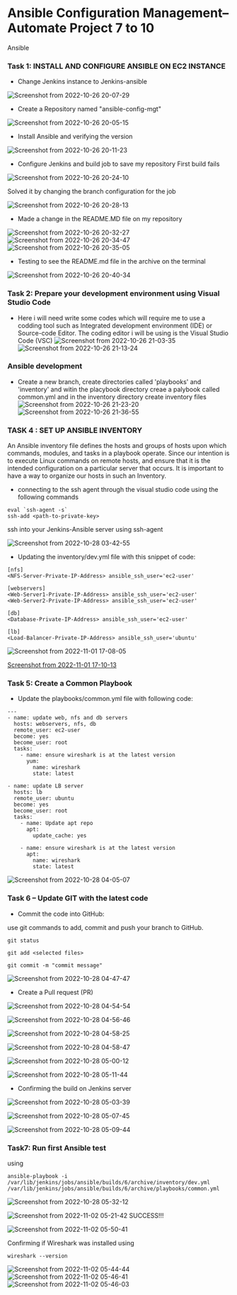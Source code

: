 # Ansible Configuration Management– Automate Project 7 to 10
Ansible 

### Task 1: INSTALL AND CONFIGURE ANSIBLE ON EC2 INSTANCE
* Change Jenkins instance to Jenkins-ansible

![Screenshot from 2022-10-26 20-07-29](https://user-images.githubusercontent.com/110517150/198114822-b7c6330a-76ed-4db6-bfd7-ce4a89da5172.png)

 * Create a Repository named "ansible-config-mgt"

![Screenshot from 2022-10-26 20-05-15](https://user-images.githubusercontent.com/110517150/198114445-57c2452c-a341-4d0e-a99a-e39d50f2bdfb.png)

* Install Ansible and verifying the version

![Screenshot from 2022-10-26 20-11-23](https://user-images.githubusercontent.com/110517150/198115643-1376ad43-2748-4b97-9de6-9b779dab13c3.png)

* Configure Jenkins and build job to save my repository
First build fails

![Screenshot from 2022-10-26 20-24-10](https://user-images.githubusercontent.com/110517150/198117989-fd4486b0-9481-44c0-ba60-ec42af1edecd.png)

Solved it by changing the branch configuration for the job

![Screenshot from 2022-10-26 20-28-13](https://user-images.githubusercontent.com/110517150/198118883-8ef67e6e-71ec-4b3b-97e0-6ccaafa60477.png)

* Made a change in the README.MD file on my repository

![Screenshot from 2022-10-26 20-32-27](https://user-images.githubusercontent.com/110517150/198119424-7940643b-2ff0-4c9e-b935-02eee7ee5f46.png)
![Screenshot from 2022-10-26 20-34-47](https://user-images.githubusercontent.com/110517150/198119904-2f3531df-fb81-40f0-be8f-bbd112dcd87b.png)
![Screenshot from 2022-10-26 20-35-05](https://user-images.githubusercontent.com/110517150/198119955-5e14932a-661b-4f62-8a6a-a1f9274be5b4.png)

* Testing to see the README.md file in the archive on the terminal

![Screenshot from 2022-10-26 20-40-34](https://user-images.githubusercontent.com/110517150/198121118-2951a5f6-9349-470f-9d51-82ac01e44758.png)

### Task 2:  Prepare your development environment using Visual Studio Code
* Here i will need write some codes which will require me to use a codding tool such as Integrated development environment (IDE) or Source-code Editor. The coding editor i will be using is the  Visual Studio Code (VSC)
![Screenshot from 2022-10-26 21-03-35](https://user-images.githubusercontent.com/110517150/198125698-6cf2672f-98ab-4749-af2f-71297a14e88a.png)
![Screenshot from 2022-10-26 21-13-24](https://user-images.githubusercontent.com/110517150/198128317-0d22061c-6c9d-4461-8c1d-15fb5326c1e8.png)

### Ansible development
* Create a new branch, create directories called 'playbooks' and 'inventory' and witin the placybook directory creae a palybook called common.yml and in the inventory directory create inventory files 
![Screenshot from 2022-10-26 21-23-20](https://user-images.githubusercontent.com/110517150/198129481-e4b949c8-9394-416e-9abe-4d143501aaa1.png)
![Screenshot from 2022-10-26 21-36-55](https://user-images.githubusercontent.com/110517150/198132421-94968777-2fe6-45a5-aabc-6542f0aa70cc.png)

### TASK 4 : SET UP ANSIBLE INVENTORY
An Ansible inventory file defines the hosts and groups of hosts upon which commands, modules, and tasks in a playbook operate. Since our intention is to execute Linux commands on remote hosts, and ensure that it is the intended configuration on a particular server that occurs. It is important to have a way to organize our hosts in such an Inventory.

* connecting to the ssh agent through the visual studio code using the following commands
```
eval `ssh-agent -s`
ssh-add <path-to-private-key>
```
ssh into your Jenkins-Ansible server using ssh-agent

![Screenshot from 2022-10-28 03-42-55](https://user-images.githubusercontent.com/110517150/198505611-d8096267-f0aa-4ebd-9edf-a654fa2b1a25.png)

* Updating the inventory/dev.yml file with this snippet of code:
```
[nfs]
<NFS-Server-Private-IP-Address> ansible_ssh_user='ec2-user'

[webservers]
<Web-Server1-Private-IP-Address> ansible_ssh_user='ec2-user'
<Web-Server2-Private-IP-Address> ansible_ssh_user='ec2-user'

[db]
<Database-Private-IP-Address> ansible_ssh_user='ec2-user' 

[lb]
<Load-Balancer-Private-IP-Address> ansible_ssh_user='ubuntu'
```
![Screenshot from 2022-11-01 17-08-05](https://user-images.githubusercontent.com/110517150/199281035-c09e12b6-4374-463f-a759-f1fb6340615c.png)

[Screenshot from 2022-11-01 17-10-13](https://user-images.githubusercontent.com/110517150/199281466-02fe510d-6ebd-440d-9921-74100ce56463.png)


### Task 5: Create a Common Playbook
* Update the playbooks/common.yml file with following code:
```
---
- name: update web, nfs and db servers
  hosts: webservers, nfs, db
  remote_user: ec2-user
  become: yes
  become_user: root
  tasks:
    - name: ensure wireshark is at the latest version
      yum:
        name: wireshark
        state: latest

- name: update LB server
  hosts: lb
  remote_user: ubuntu
  become: yes
  become_user: root
  tasks:
    - name: Update apt repo
      apt: 
        update_cache: yes

    - name: ensure wireshark is at the latest version
      apt:
        name: wireshark
        state: latest
```
![Screenshot from 2022-10-28 04-05-07](https://user-images.githubusercontent.com/110517150/198505617-5d9c38f3-da14-4b78-9ab0-dff29e3700be.png)
### Task 6 – Update GIT with the latest code
* Commit the code into GitHub:

use git commands to add, commit and push your branch to GitHub.
```
git status

git add <selected files>

git commit -m "commit message"
```
![Screenshot from 2022-10-28 04-47-47](https://user-images.githubusercontent.com/110517150/198505619-0ffc87bf-b36d-4242-b71b-a2c9fb1f1adb.png)

* Create a Pull request (PR)

![Screenshot from 2022-10-28 04-54-54](https://user-images.githubusercontent.com/110517150/198505625-a04b11b0-ceae-4c3a-a63d-592ef4895fbe.png)

![Screenshot from 2022-10-28 04-56-46](https://user-images.githubusercontent.com/110517150/198505626-7e99b4b5-2952-421e-8511-ced71d8211f2.png)

![Screenshot from 2022-10-28 04-58-25](https://user-images.githubusercontent.com/110517150/198505629-59b5e5f1-233b-42c5-8304-21119a556cce.png)

![Screenshot from 2022-10-28 04-58-47](https://user-images.githubusercontent.com/110517150/198505634-dd143eb6-448f-47cf-868c-fb05c6a2b601.png)

![Screenshot from 2022-10-28 05-00-12](https://user-images.githubusercontent.com/110517150/198505636-27ca9d17-6a87-482a-96be-43f5930bf800.png)

![Screenshot from 2022-10-28 05-11-44](https://user-images.githubusercontent.com/110517150/198505650-a23866e8-1f1c-49d1-9772-e1ab15e9fe39.png)
* Confirming the build on Jenkins server

![Screenshot from 2022-10-28 05-03-39](https://user-images.githubusercontent.com/110517150/198505640-0e2f370c-b06a-4b6c-ab6d-f05e0cf9006d.png)

![Screenshot from 2022-10-28 05-07-45](https://user-images.githubusercontent.com/110517150/198505644-2800269d-2093-48d2-9e38-e4451c9bf301.png)

![Screenshot from 2022-10-28 05-09-44](https://user-images.githubusercontent.com/110517150/198505647-e0ffa95a-cce5-4c66-bb4f-562b9816702d.png)
### Task7: Run first Ansible test
using 
```
ansible-playbook -i /var/lib/jenkins/jobs/ansible/builds/6/archive/inventory/dev.yml /var/lib/jenkins/jobs/ansible/builds/6/archive/playbooks/common.yml 
```
![Screenshot from 2022-10-28 05-32-12](https://user-images.githubusercontent.com/110517150/198505651-f10510a2-363e-4788-93f7-87d7c2c82636.png)

![Screenshot from 2022-11-02 05-21-42](https://user-images.githubusercontent.com/110517150/199399991-e7e4b53a-3190-4935-bba6-3e2c30ea1511.png)
SUCCESS!!!

![Screenshot from 2022-11-02 05-50-41](https://user-images.githubusercontent.com/110517150/199401049-3ffd33ea-773f-465b-84ad-ae6e6a8a5265.png)


Confirming if Wireshark was installed using 
```
wireshark --version
```

![Screenshot from 2022-11-02 05-44-44](https://user-images.githubusercontent.com/110517150/199400667-e5c6834d-241b-4823-a5b1-27484acd6049.png)
![Screenshot from 2022-11-02 05-46-41](https://user-images.githubusercontent.com/110517150/199400674-c558ba00-3bd8-4df9-8b89-4bce0e259cc9.png)
![Screenshot from 2022-11-02 05-46-03](https://user-images.githubusercontent.com/110517150/199400690-2fbb625e-67cd-496b-9f43-0a5d2452ac18.png)
